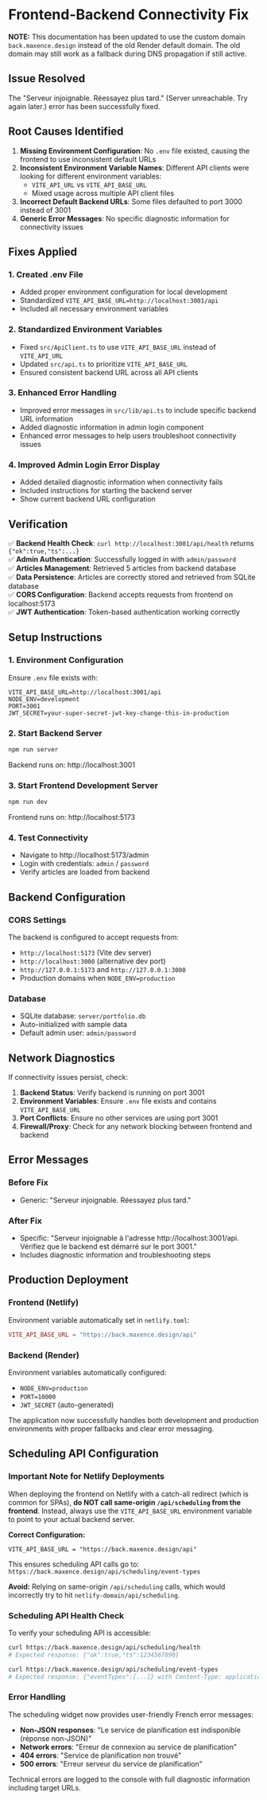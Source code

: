 # Frontend-Backend Connectivity Fix

**NOTE:** This documentation has been updated to use the custom domain `back.maxence.design` instead of the old Render default domain. The old domain may still work as a fallback during DNS propagation if still active.

## Issue Resolved
The "Serveur injoignable. Réessayez plus tard." (Server unreachable. Try again later.) error has been successfully fixed.

## Root Causes Identified

1. **Missing Environment Configuration**: No `.env` file existed, causing the frontend to use inconsistent default URLs
2. **Inconsistent Environment Variable Names**: Different API clients were looking for different environment variables:
   - `VITE_API_URL` vs `VITE_API_BASE_URL`
   - Mixed usage across multiple API client files
3. **Incorrect Default Backend URLs**: Some files defaulted to port 3000 instead of 3001
4. **Generic Error Messages**: No specific diagnostic information for connectivity issues

## Fixes Applied

### 1. Created .env File
- Added proper environment configuration for local development
- Standardized `VITE_API_BASE_URL=http://localhost:3001/api`
- Included all necessary environment variables

### 2. Standardized Environment Variables
- Fixed `src/ApiClient.ts` to use `VITE_API_BASE_URL` instead of `VITE_API_URL`
- Updated `src/api.ts` to prioritize `VITE_API_BASE_URL`
- Ensured consistent backend URL across all API clients

### 3. Enhanced Error Handling
- Improved error messages in `src/lib/api.ts` to include specific backend URL information
- Added diagnostic information in admin login component
- Enhanced error messages to help users troubleshoot connectivity issues

### 4. Improved Admin Login Error Display
- Added detailed diagnostic information when connectivity fails
- Included instructions for starting the backend server
- Show current backend URL configuration

## Verification

✅ **Backend Health Check**: `curl http://localhost:3001/api/health` returns `{"ok":true,"ts":...}`  
✅ **Admin Authentication**: Successfully logged in with `admin/password`  
✅ **Articles Management**: Retrieved 5 articles from backend database  
✅ **Data Persistence**: Articles are correctly stored and retrieved from SQLite database  
✅ **CORS Configuration**: Backend accepts requests from frontend on localhost:5173  
✅ **JWT Authentication**: Token-based authentication working correctly  

## Setup Instructions

### 1. Environment Configuration
Ensure `.env` file exists with:
```
VITE_API_BASE_URL=http://localhost:3001/api
NODE_ENV=development
PORT=3001
JWT_SECRET=your-super-secret-jwt-key-change-this-in-production
```

### 2. Start Backend Server
```bash
npm run server
```
Backend runs on: http://localhost:3001

### 3. Start Frontend Development Server
```bash
npm run dev
```
Frontend runs on: http://localhost:5173

### 4. Test Connectivity
- Navigate to http://localhost:5173/admin
- Login with credentials: `admin` / `password`
- Verify articles are loaded from backend

## Backend Configuration

### CORS Settings
The backend is configured to accept requests from:
- `http://localhost:5173` (Vite dev server)
- `http://localhost:3000` (alternative dev port)
- `http://127.0.0.1:5173` and `http://127.0.0.1:3000`
- Production domains when `NODE_ENV=production`

### Database
- SQLite database: `server/portfolio.db`
- Auto-initialized with sample data
- Default admin user: `admin/password`

## Network Diagnostics

If connectivity issues persist, check:

1. **Backend Status**: Verify backend is running on port 3001
2. **Environment Variables**: Ensure `.env` file exists and contains `VITE_API_BASE_URL`
3. **Port Conflicts**: Ensure no other services are using port 3001
4. **Firewall/Proxy**: Check for any network blocking between frontend and backend

## Error Messages

### Before Fix
- Generic: "Serveur injoignable. Réessayez plus tard."

### After Fix
- Specific: "Serveur injoignable à l'adresse http://localhost:3001/api. Vérifiez que le backend est démarré sur le port 3001."
- Includes diagnostic information and troubleshooting steps

## Production Deployment

### Frontend (Netlify)
Environment variable automatically set in `netlify.toml`:
```toml
VITE_API_BASE_URL = "https://back.maxence.design/api"
```

### Backend (Render)
Environment variables automatically configured:
- `NODE_ENV=production`
- `PORT=10000`
- `JWT_SECRET` (auto-generated)

The application now successfully handles both development and production environments with proper fallbacks and clear error messaging.

## Scheduling API Configuration

### Important Note for Netlify Deployments
When deploying the frontend on Netlify with a catch-all redirect (which is common for SPAs), **do NOT call same-origin `/api/scheduling` from the frontend**. Instead, always use the `VITE_API_BASE_URL` environment variable to point to your actual backend server.

**Correct Configuration:**
```
VITE_API_BASE_URL = "https://back.maxence.design/api"
```

This ensures scheduling API calls go to: `https://back.maxence.design/api/scheduling/event-types`

**Avoid:** Relying on same-origin `/api/scheduling` calls, which would incorrectly try to hit `netlify-domain/api/scheduling`.

### Scheduling API Health Check
To verify your scheduling API is accessible:

```bash
curl https://back.maxence.design/api/scheduling/health
# Expected response: {"ok":true,"ts":1234567890}

curl https://back.maxence.design/api/scheduling/event-types
# Expected response: {"eventTypes":[...]} with Content-Type: application/json
```

### Error Handling
The scheduling widget now provides user-friendly French error messages:
- **Non-JSON responses**: "Le service de planification est indisponible (réponse non-JSON)"
- **Network errors**: "Erreur de connexion au service de planification"
- **404 errors**: "Service de planification non trouvé"
- **500 errors**: "Erreur serveur du service de planification"

Technical errors are logged to the console with full diagnostic information including target URLs.